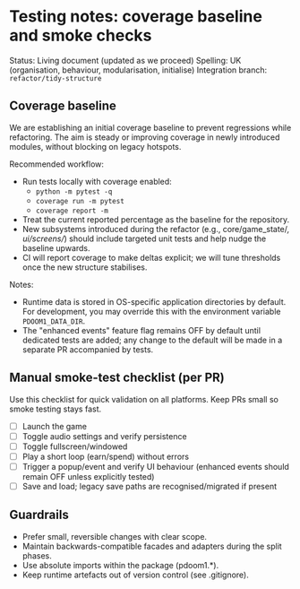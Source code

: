 # Testing notes: coverage baseline and smoke checks

Status: Living document (updated as we proceed)
Spelling: UK (organisation, behaviour, modularisation, initialise)
Integration branch: `refactor/tidy-structure`

## Coverage baseline

We are establishing an initial coverage baseline to prevent regressions while refactoring. The aim is steady or improving coverage in newly introduced modules, without blocking on legacy hotspots.

Recommended workflow:

- Run tests locally with coverage enabled:
  - `python -m pytest -q`
  - `coverage run -m pytest`
  - `coverage report -m`
- Treat the current reported percentage as the baseline for the repository.
- New subsystems introduced during the refactor (e.g., core/game_state/*, ui/screens/*) should include targeted unit tests and help nudge the baseline upwards.
- CI will report coverage to make deltas explicit; we will tune thresholds once the new structure stabilises.

Notes:
- Runtime data is stored in OS-specific application directories by default. For development, you may override this with the environment variable `PDOOM1_DATA_DIR`.
- The "enhanced events" feature flag remains OFF by default until dedicated tests are added; any change to the default will be made in a separate PR accompanied by tests.

## Manual smoke-test checklist (per PR)

Use this checklist for quick validation on all platforms. Keep PRs small so smoke testing stays fast.

- [ ] Launch the game
- [ ] Toggle audio settings and verify persistence
- [ ] Toggle fullscreen/windowed
- [ ] Play a short loop (earn/spend) without errors
- [ ] Trigger a popup/event and verify UI behaviour (enhanced events should remain OFF unless explicitly tested)
- [ ] Save and load; legacy save paths are recognised/migrated if present

## Guardrails

- Prefer small, reversible changes with clear scope.
- Maintain backwards-compatible facades and adapters during the split phases.
- Use absolute imports within the package (pdoom1.*).
- Keep runtime artefacts out of version control (see .gitignore).